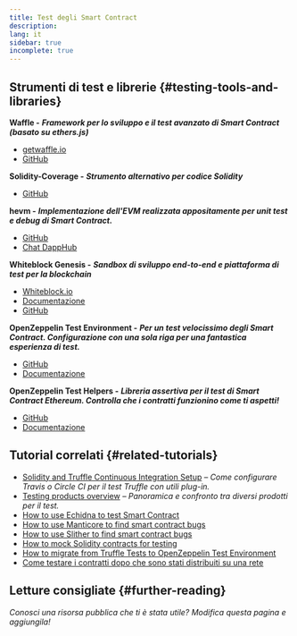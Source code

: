 ```yaml
---
title: Test degli Smart Contract
description:
lang: it
sidebar: true
incomplete: true
---
```


## Strumenti di test e librerie {#testing-tools-and-libraries}

**Waffle -** **_Framework per lo sviluppo e il test avanzato di Smart Contract (basato su ethers.js)_**

- [getwaffle.io](https://getwaffle.io/)
- [GitHub](https://github.com/EthWorks/Waffle)

**Solidity-Coverage -** **_Strumento alternativo per codice Solidity_**

- [GitHub](https://github.com/sc-forks/solidity-coverage)

**hevm -** **_Implementazione dell'EVM realizzata appositamente per unit test e debug di Smart Contract._**

- [GitHub](https://github.com/dapphub/dapptools/tree/master/src/hevm)
- [Chat DappHub](https://dapphub.chat/)

**Whiteblock Genesis -** **_Sandbox di sviluppo end-to-end e piattaforma di test per la blockchain_**

- [Whiteblock.io](https://whiteblock.io)
- [Documentazione](https://docs.whiteblock.io)
- [GitHub](https://github.com/whiteblock/genesis)

**OpenZeppelin Test Environment -** **_Per un test velocissimo degli Smart Contract. Configurazione con una sola riga per una fantastica esperienza di test._**

- [GitHub](https://github.com/OpenZeppelin/openzeppelin-test-environment)
- [Documentazione](https://docs.openzeppelin.com/test-environment/)

**OpenZeppelin Test Helpers -** **_Libreria assertiva per il test di Smart Contract Ethereum. Controlla che i contratti funzionino come ti aspetti!_**

- [GitHub](https://github.com/OpenZeppelin/openzeppelin-test-helpers)
- [Documentazione](https://docs.openzeppelin.com/test-helpers)

## Tutorial correlati {#related-tutorials}

- [Solidity and Truffle Continuous Integration Setup](/developers/tutorials/solidity-and-truffle-continuous-integration-setup/) _– Come configurare Travis o Circle CI per il test Truffle con utili plug-in._
- [Testing products overview](/developers/tutorials/guide-to-smart-contract-security-tools/) _– Panoramica e confronto tra diversi prodotti per il test._
- [How to use Echidna to test Smart Contract](/developers/tutorials/how-to-use-echidna-to-test-smart-contracts/)
- [How to use Manticore to find smart contract bugs](/developers/tutorials/how-to-use-manticor-to-find-smart-contract-bugs/)
- [How to use Slither to find smart contract bugs](/developers/tutorials/how-to-use-slither-to-find-smart-contract-bugs/)
- [How to mock Solidity contracts for testing](/developers/tutorials/how-to-mock-solidity-contracts-for-testing/)
- [How to migrate from Truffle Tests to OpenZeppelin Test Environment](https://docs.openzeppelin.com/test-environment/0.1/migrating-from-truffle)
- [Come testare i contratti dopo che sono stati distribuiti su una rete](https://fulldecent.blogspot.com/2019/04/testing-deployed-ethereum-contracts.html)

## Letture consigliate {#further-reading}

_Conosci una risorsa pubblica che ti è stata utile? Modifica questa pagina e aggiungila!_
